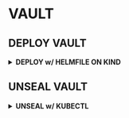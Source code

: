 # VAULT

## DEPLOY VAULT

<details><summary><b>DEPLOY w/ HELMFILE ON KIND</b></summary>

REQUIREMENTS:
* ✅ Kind CLuster w/ conifgured CNI/Cert-Manager/Ingress Controller
* ✅ helmfile, kubectl installed


```bash
cat <<EOF > vault.yaml
---
helmfiles:
  - path: git::https://github.com/stuttgart-things/helm.git@apps/vault.yaml
    values:
      - namespace: vault
      - injectorEnabled: true
      - clusterIssuer: <CHANGE> # e.g. selfsigned
      - issuerKind: <CHANGE> # e.g. cluster-issuer
      - hostname: vault
      - domain: <CHANGE> # e.g. 172.18.0.4.nip.io
      - ingressClassName: nginx
EOF
```

```bash
# INIT HELMFILE
helmfile init --force

# APPLY HELMFILE
helmfile apply -f vault.yaml 
```

</details>

## UNSEAL VAULT

<details><summary><b>UNSEAL w/ KUBECTL</b></summary>

```bash
# LOG FULL OUTPUT TO FILE
LOG_FILE="vault-init-dev.log"

# RUN INIT AND CAPTURE OUTPUT
INIT_OUTPUT=$(kubectl -n vault exec vault-server-0 -- vault operator init -key-shares=5 -key-threshold=3)
echo "${INIT_OUTPUT}" > "${LOG_FILE}"

# EXTRACT UNSEAL KEYS
UNSEAL_KEYS=($(echo "${INIT_OUTPUT}" | grep "Unseal Key" | awk '{print $NF}'))

# EXTRACT INITIAL ROOT TOKEN (OPTIONAL)
ROOT_TOKEN=$(echo "${INIT_OUTPUT}" | grep "Initial Root Token" | awk '{print $NF}')

# LOG PARSED VALUES
{
  echo ""
  echo "PARSED UNSEAL KEYS:"
  for key in "${UNSEAL_KEYS[@]}"; do
    echo "$key"
  done

  echo ""
  echo "INITIAL ROOT TOKEN:"
  echo "$ROOT_TOKEN"
} >> "$LOG_FILE"

# OUTPUT PATH TO LOG
echo "Vault init details logged to: $LOG_FILE"

# UNSEAL VAULT WITH THE FIRST 3 KEYS
for i in {0..2}; do
  echo "Unsealing with key ${i}..."
  kubectl -n vault exec vault-server-0 -- vault operator unseal "${UNSEAL_KEYS[$i]}"
done
```

</details>
